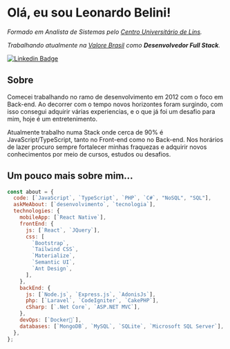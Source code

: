 # Olá, eu sou Leonardo Belini!

_Formado em Analista de Sistemas pelo [Centro Universitário de Lins](https://www.unilins.edu.br/)._

_Trabalhando atualmente na [Valore Brasil](https://www.valorebrasil.com.br/) como __Desenvolvedor Full Stack__._

[![Linkedin Badge](https://img.shields.io/badge/-leobelini-blue?style=flat-square&logo=Linkedin&logoColor=white&link=https://www.linkedin.com/in/leobelini/)](https://www.linkedin.com/in/leobelini/)

## Sobre
Comecei trabalhando no ramo de desenvolvimento em 2012 com o foco em Back-end. Ao decorrer com o tempo novos horizontes foram surgindo, com isso consegui adquirir várias experiencias, e o que já foi um desafio para mim, hoje é um entretenimento.

Atualmente trabalho numa Stack onde cerca de 90% é JavaScript/TypeScript, tanto no Front-end como no Back-end. Nos horários de lazer procuro sempre fortalecer minhas fraquezas e adquirir novos conhecimentos por meio de cursos, estudos ou desafios.

## Um pouco mais sobre mim...
```javascript
const about = {
  code: [`JavaScript`, `TypeScript`, `PHP`, `C#`, "NoSQL", "SQL"],
  askMeAbout: [`desenvolvimento`, `tecnologia`],
  technologies: {
    mobileApp: [`React Native`],
    frontEnd: {
      js: [`React`, `JQuery`],
      css: [
        `Bootstrap`,
        `Tailwind CSS`,
        `Materialize`,
        `Semantic UI`,
        `Ant Design`,
      ],
    },
    backEnd: {
      js: [`Node.js`, `Express.js`, `AdonisJs`],
      php: [`Laravel`, `CodeIgniter`, `CakePHP`],
      cSharp: [`.Net Core`, `ASP.NET MVC`],
    },
    devOps: [`Docker🐳`],
    databases: [`MongoDB`, `MySQL`, `SQLite`, `Microsoft SQL Server`],
  },
};
```

